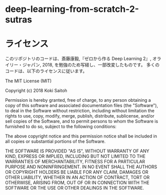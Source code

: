 # deep-learning-from-scratch-2-sutras

# ライセンス

このリポジトリのコードは、斎藤康毅,『ゼロから作る Deep Learning 2』, オライリー・ジャパン, 2018, を勉強のため写経し、一部改変したものです。
多くのコードは、以下のライセンスに従います。

The MIT License (MIT)

Copyright (c) 2018 Koki Saitoh

Permission is hereby granted, free of charge, to any person obtaining a copy of this software and associated documentation files (the "Software"), to deal in the Software without restriction, including without limitation the rights to use, copy, modify, merge, publish, distribute, sublicense, and/or sell copies of the Software, and to permit persons to whom the Software is furnished to do so, subject to the following conditions:

The above copyright notice and this permission notice shall be included in all copies or substantial portions of the Software.

THE SOFTWARE IS PROVIDED "AS IS", WITHOUT WARRANTY OF ANY KIND, EXPRESS OR IMPLIED, INCLUDING BUT NOT LIMITED TO THE WARRANTIES OF MERCHANTABILITY, FITNESS FOR A PARTICULAR PURPOSE AND NONINFRINGEMENT. IN NO EVENT SHALL THE AUTHORS OR COPYRIGHT HOLDERS BE LIABLE FOR ANY CLAIM, DAMAGES OR OTHER LIABILITY, WHETHER IN AN ACTION OF CONTRACT, TORT OR OTHERWISE, ARISING FROM, OUT OF OR IN CONNECTION WITH THE SOFTWARE OR THE USE OR OTHER DEALINGS IN THE SOFTWARE.
